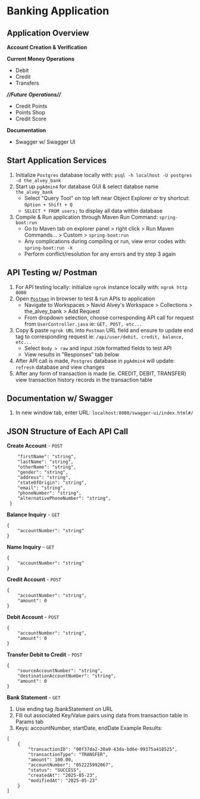# Banking Application

## Application Overview
**Account Creation & Verification**

**Current Money Operations**
- Debit
- Credit
- Transfers

***//Future Operations//***
- Credit Points
- Points Shop
- Credit Score

**Documentation**
- Swagger w/ Swagger UI

## Start Application Services
1. Initialize `Postgres` database locally with: `psql -h localhost -U postgres -d the_alvey_bank`
2. Start up `pgAdmin4` for database GUI & select databse name `the_alvey_bank`
    - Select "Query Tool" on top left near Object Explorer or try shortcut: `Option + Shift + Q`
    - `SELECT * FROM users;` to display all data within database
3. Compile & Run application through Maven Run Command: `spring-boot:run`
    - Go to Maven tab on explorer panel > right click > Run Maven Commands... > Custom > `spring-boot:run`
    - Any complications during compiling or run, view error codes with: `spring-boot:run -X`
    - Perform conflict/resolution for any errors and try step 3 again
## API Testing w/ Postman
1. For API testing locally: initialize `ngrok` instance locally with: `ngrok http 8080`
2. Open <a href="https://navidalvey.postman.co/workspace/Navid-Alvey's-Workspace~5700eab0-164a-4a6d-88b7-377e2fb695fc/request/44583731-bcbb1d5f-8393-4bb6-8c1d-1636b4c9fa29" target="_blank">`Postman`</a> in browser to test & run APIs to application
    - Navigate to Workspaces > Navid Alvey's Workspace > Collections > the_alvey_bank > Add Request
    - From dropdown selection, choose corresponding API call for request from `UserController.java` ie: `GET, POST, etc...`
3. Copy & paste `ngrok URL` into `Postman` URL field and ensure to update end tag to corresponding request ie: `/api/user/debit, credit, balance, etc...`
    - Select `Body > raw` and input `JSON` formatted fields to test API
    - View results in "Responses" tab below
4. After API call is made, `Postgres` database in `pgAdmin4` will update: `refresh` database and view changes
5. After any form of transaction is made (ie. CREDIT, DEBIT, TRANSFER) view transaction history records in the transaction table

## Documentation w/ Swagger
1. In new window tab, enter URL: `localhost:8080/swagger-ui/index.html#/`


## JSON Structure of Each API Call
**Create Account** - `POST`
```{
    "firstName": "string",
    "lastName": "string",
    "otherName": "string",
    "gender": "string",
    "address": "string",
    "stateOfOrigin": "string",
    "email": "string",
    "phoneNumber": "string",
    "alternativePhoneNumber": "string",
 }
 ```

**Balance Inquiry** - `GET`
```
{
    "accountNumber": "string"
}
```

**Name Inquiry** - `GET`
```
{
    "accountNumber": "string"
}
```

**Credit Account** - `POST`
```
{
    "accountNumber": "string",
    "amount": 0
}
```

**Debit Account** - `POST`
```
{
    "accountNumber": "string",
    "amount": 0
}
```

**Transfer Debit to Credit** - `POST`
```
{
    "sourceAccountNumber": "string",
    "destinationAccountNumber": "string",
    "amount": 0
}
```
**Bank Statement** - `GET`
1. Use ending tag /bankStatement on URL
2. Fill out associated Key/Value pairs using data from transaction table in Params tab
3. Keys: accountNumber, startDate, endDate
Example Results:
```
[
    {
        "transactionID": "00f37da2-30a9-43da-bd6e-99375a418525",
        "transactionType": "TRANSFER",
        "amount": 100.00,
        "accountNumber": "052225992067",
        "status": "SUCCESS",
        "createdAt": "2025-05-23",
        "modifiedAt": "2025-05-23"
    }
]
```

